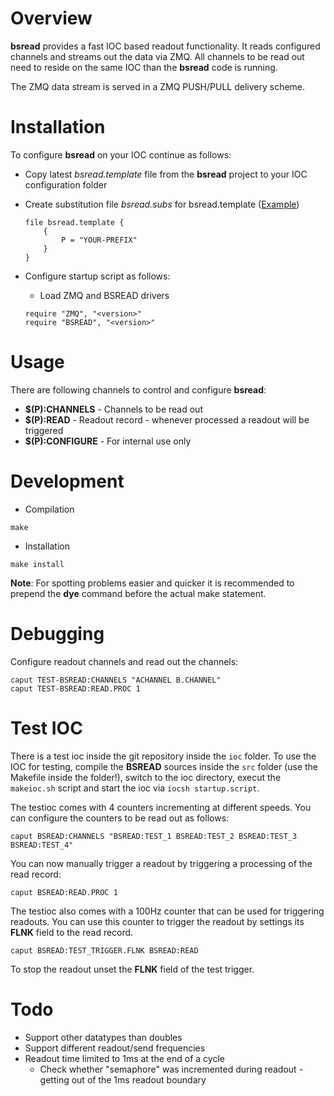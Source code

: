 # Overview
__bsread__ provides a fast IOC based readout functionality. It reads configured channels and streams out the data via ZMQ. 
All channels to be read out need to reside on the same IOC than the __bsread__ code is running.

The ZMQ data stream is served in a ZMQ PUSH/PULL delivery scheme.


# Installation
To configure __bsread__ on your IOC continue as follows:

  * Copy latest _bsread.template_ file from the __bsread__ project to your IOC configuration folder
  * Create substitution file _bsread.subs_ for bsread.template ([Example](ioc/bsread.subs))
 
	```
	file bsread.template {
		{
			P = "YOUR-PREFIX"
		} 
	} 
	```

  * Configure startup script as follows:
    
    * Load ZMQ and BSREAD drivers
    
	```
	require "ZMQ", "<version>"
	require "BSREAD", "<version>"
	```

# Usage
There are following channels to control and configure __bsread__:

  * __$(P):CHANNELS__ - Channels to be read out
  * __$(P):READ__ - Readout record - whenever processed a readout will be triggered	 
  * __$(P):CONFIGURE__ - For internal use only

# Development

* Compilation

```
make
```

* Installation

```
make install
```

__Note__: For spotting problems easier and quicker it is recommended to prepend the __dye__ command before the actual make statement.

# Debugging

Configure readout channels and read out the channels:

```
caput TEST-BSREAD:CHANNELS "ACHANNEL B.CHANNEL"
caput TEST-BSREAD:READ.PROC 1
```

# Test IOC
There is a test ioc inside the git repository inside the `ioc` folder. To use the IOC for testing, compile the __BSREAD__ sources inside 
the `src` folder (use the Makefile inside the folder!), switch to the ioc directory, execut the `makeioc.sh` script and start the ioc via `iocsh startup.script`.

The testioc comes with 4 counters incrementing at different speeds. You can configure the counters to be read out as follows:

```
caput BSREAD:CHANNELS "BSREAD:TEST_1 BSREAD:TEST_2 BSREAD:TEST_3 BSREAD:TEST_4"
```

You can now manually trigger a readout by triggering a processing of the read record:

```
caput BSREAD:READ.PROC 1
```

The testioc also comes with a 100Hz counter that can be used for triggering readouts. You can use this counter to trigger the readout by settings
its __FLNK__ field to the read record.

```
caput BSREAD:TEST_TRIGGER.FLNK BSREAD:READ
``` 

To stop the readout unset the __FLNK__ field of the test trigger.

# Todo

  * Support other datatypes than doubles
  * Support different readout/send frequencies
  * Readout time limited to 1ms at the end of a cycle
    * Check whether "semaphore" was incremented during readout - getting out of the 1ms readout boundary

